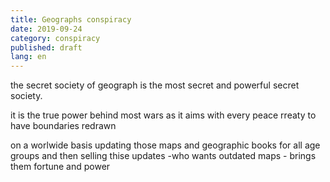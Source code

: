```yaml
---
title: Geographs conspiracy
date: 2019-09-24
category: conspiracy
published: draft
lang: en
---
```



the secret society of geograph is the most secret and powerful secret society.

it is the true power behind most wars as it aims with every peace rreaty to have boundaries redrawn

on a worlwide basis updating those maps and geographic books for all age groups and then selling thise updates -who wants outdated maps - brings them fortune and power
